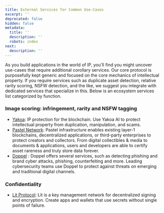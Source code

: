 ```yaml
---
title: External Services for Common Use-Cases
excerpt: ''
deprecated: false
hidden: false
metadata:
  title: ''
  description: ''
  robots: index
next:
  description: ''
---
```

As you build applications in the world of IP, you'll find you might uncover use-cases that require additional corollary services. Our core protocol is purposefully kept generic and focused on the core mechanics of intellectual property. If you require services such as duplicate asset detection, relative rarity scoring, NSFW detection, and the like, we suggest you integrate with dedicated services that specialize in this. Below is an ecosystem services list categorized by function.

### Image scoring: infringement, rarity and NSFW tagging

* [Yakoa](https://yakoa.io/): IP protection for the blockchain. Use Yakoa AI to protect intellectual property from duplication, manipulation, and scams. 
* [Pastel Network](https://pastel.network/): Pastel infrastructure enables existing layer-1 blockchains, decentralized applications, or third-party enterprises to protect creators and collectors. From digital collectibles & media to documents & applications, users and developers are able to certify asset rareness and truly store data forever.
* [Doppel](https://doppel.com) : Doppel offers several services, such as detecting phishing and brand cyber attacks, phishing, counterfeiting and more. Leading cybersecurity teams use Doppel to protect against threats on emerging and traditional digital channels.

### Confidentiality

* [Lit Protocol](https://litprotocol.com): Lit is a key management network for decentralized signing and encryption. Create apps and wallets that use secrets without single points of failure.
